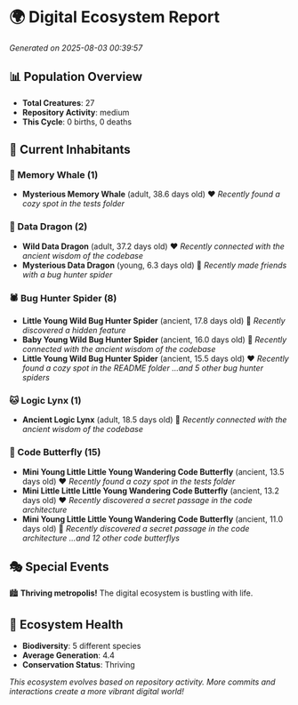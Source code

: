 # 🌍 Digital Ecosystem Report
*Generated on 2025-08-03 00:39:57*

## 📊 Population Overview
- **Total Creatures**: 27
- **Repository Activity**: medium
- **This Cycle**: 0 births, 0 deaths

## 👥 Current Inhabitants

### 🐋 Memory Whale (1)
- **Mysterious Memory Whale** (adult, 38.6 days old) ❤️
  *Recently found a cozy spot in the tests folder*

### 🐉 Data Dragon (2)
- **Wild Data Dragon** (adult, 37.2 days old) ❤️
  *Recently connected with the ancient wisdom of the codebase*
- **Mysterious Data Dragon** (young, 6.3 days old) 💚
  *Recently made friends with a bug hunter spider*

### 🕷️ Bug Hunter Spider (8)
- **Little Young Wild Bug Hunter Spider** (ancient, 17.8 days old) 💛
  *Recently discovered a hidden feature*
- **Baby Young Wild Bug Hunter Spider** (ancient, 16.0 days old) 💛
  *Recently connected with the ancient wisdom of the codebase*
- **Little Young Wild Bug Hunter Spider** (ancient, 15.5 days old) ❤️
  *Recently found a cozy spot in the README folder*
  *...and 5 other bug hunter spiders*

### 🐱 Logic Lynx (1)
- **Ancient Logic Lynx** (adult, 18.5 days old) 💛
  *Recently connected with the ancient wisdom of the codebase*

### 🦋 Code Butterfly (15)
- **Mini Young Little Little Young Wandering Code Butterfly** (ancient, 13.5 days old) ❤️
  *Recently found a cozy spot in the tests folder*
- **Mini Little Little Little Young Wandering Code Butterfly** (ancient, 13.2 days old) ❤️
  *Recently discovered a secret passage in the code architecture*
- **Mini Young Little Little Young Wandering Code Butterfly** (ancient, 11.0 days old) 💛
  *Recently discovered a secret passage in the code architecture*
  *...and 12 other code butterflys*

## 🎭 Special Events

🏙️ **Thriving metropolis!** The digital ecosystem is bustling with life.

## 🔬 Ecosystem Health
- **Biodiversity**: 5 different species
- **Average Generation**: 4.4
- **Conservation Status**: Thriving

*This ecosystem evolves based on repository activity. More commits and interactions create a more vibrant digital world!*